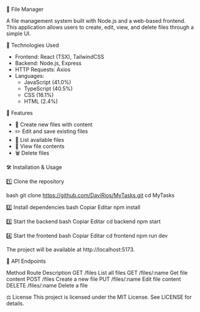  📂 File Manager

A file management system built with Node.js and a web-based frontend.  
This application allows users to create, edit, view, and delete files through a simple UI.

 🚀 Technologies Used

- Frontend: React (TSX), TailwindCSS  
- Backend: Node.js, Express  
- HTTP Requests: Axios  
- Languages:  
  - JavaScript (41.0%)  
  - TypeScript (40.5%)  
  - CSS (16.1%)  
  - HTML (2.4%)  

 📌 Features

- 📁 Create new files with content  
- ✏️ Edit and save existing files  
- 📜 List available files  
- 👀 View file contents  
- 🗑 Delete files  

 🛠 Installation & Usage

1️⃣ Clone the repository  

bash
git clone https://github.com/DaviRios/MyTasks.git
cd MyTasks

2️⃣ Install dependencies
bash
Copiar
Editar
npm install

3️⃣ Start the backend
bash
Copiar
Editar
cd backend
npm start

4️⃣ Start the frontend
bash
Copiar
Editar
cd frontend
npm run dev

The project will be available at http://localhost:5173.

📡 API Endpoints

Method	Route	Description
GET	/files	List all files
GET	/files/:name	Get file content
POST	/files	Create a new file
PUT	/files/:name	Edit file content
DELETE	/files/:name	Delete a file

⚖️ License
This project is licensed under the MIT License. See LICENSE for details.
